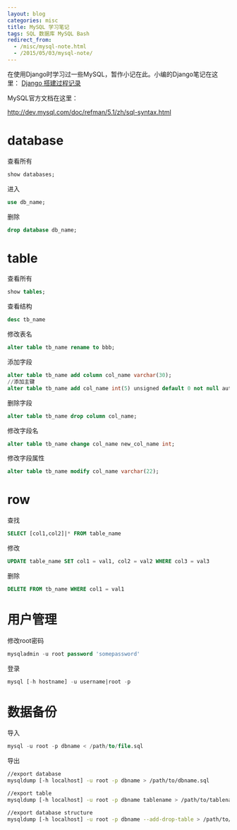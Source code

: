 ```yaml
---
layout: blog
categories: misc
title: MySQL 学习笔记
tags: SQL 数据库 MySQL Bash
redirect_from:
  - /misc/mysql-note.html
  - /2015/05/03/mysql-note/
---
```


在使用Django时学习过一些MySQL，暂作小记在此。小编的Django笔记在这里：
[Django 搭建过程记录](/2015/05/15/django-startup.html)


MySQL官方文档在这里：

http://dev.mysql.com/doc/refman/5.1/zh/sql-syntax.html

# database

查看所有

```sql
show databases;
```

进入

```sql
use db_name;
```

删除

```sql
drop database db_name;
```

# table

查看所有

```sql
show tables;
```

查看结构

```sql
desc tb_name
```

修改表名

```sql
alter table tb_name rename to bbb;
```
		
添加字段

```sql
alter table tb_name add column col_name varchar(30);
//添加主键
alter table tb_name add col_name int(5) unsigned default 0 not null auto_increment ,add primary key (tb_name);
```
		
删除字段

```sql
alter table tb_name drop column col_name;
```
		
修改字段名

```sql
alter table tb_name change col_name new_col_name int;
```
		
修改字段属性

```sql
alter table tb_name modify col_name varchar(22);
```

<!--more-->

# row

查找

```sql
SELECT [col1,col2]|* FROM table_name
```

修改

```sql
UPDATE table_name SET col1 = val1, col2 = val2 WHERE col3 = val3
```

删除

```sql
DELETE FROM tb_name WHERE col1 = val1
```

# 用户管理

修改root密码

```sql
mysqladmin -u root password 'somepassword'
```

登录

```sql
mysql [-h hostname] -u username|root -p
```

# 数据备份

导入

```sql
mysql -u root -p dbname < /path/to/file.sql 
```

导出
		
```bash
//export database
mysqldump [-h localhost] -u root -p dbname > /path/to/dbname.sql 

//export table
mysqldump [-h localhost] -u root -p dbname tablename > /path/to/tablename.sql

//export database structure
mysqldump [-h localhost] -u root -p dbname --add-drop-table > /path/to/dbname_struct.sql 
```
